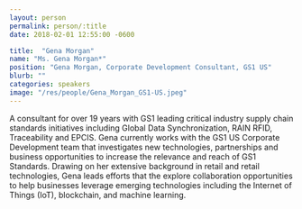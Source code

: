 ```yaml
---
layout: person
permalink: person/:title
date: 2018-02-01 12:55:00 -0600

title:  "Gena Morgan"
name: "Ms. Gena Morgan*"
position: "Gena Morgan, Corporate Development Consultant, GS1 US"
blurb: ""
categories: speakers
image: "/res/people/Gena_Morgan_GS1-US.jpeg"
---
```

A consultant for over 19 years with GS1 leading critical industry supply chain standards initiatives including Global Data Synchronization, RAIN RFID, Traceability and EPCIS. Gena currently works with the GS1 US Corporate Development team that investigates new technologies, partnerships and business opportunities to increase the relevance and reach of GS1 Standards. Drawing on her extensive background in retail and retail technologies, Gena leads efforts that the explore collaboration opportunities to help businesses leverage emerging technologies including the Internet of Things (IoT), blockchain, and machine learning.
